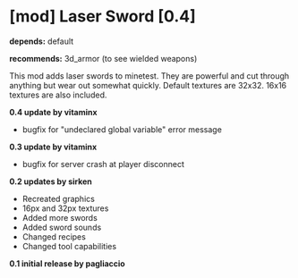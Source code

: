 [mod] Laser Sword [0.4]
=======================

**depends:** default

**recommends:** 3d_armor (to see wielded weapons)


This mod adds laser swords to minetest. They are powerful and cut through anything but wear out somewhat quickly. Default textures are 32x32. 16x16 textures are also included.

**0.4 update by vitaminx**
  - bugfix for "undeclared global variable" error message

**0.3 update by vitaminx**
  - bugfix for server crash at player disconnect

**0.2 updates by sirken**
  - Recreated graphics
  - 16px and 32px textures
  - Added more swords
  - Added sword sounds
  - Changed recipes
  - Changed tool capabilities 

**0.1 initial release by pagliaccio**
